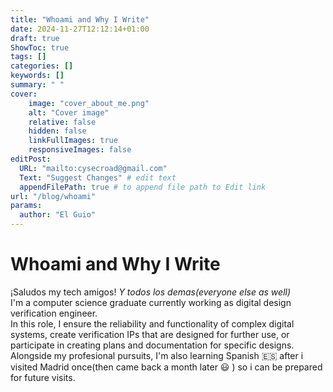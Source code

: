 ```yaml
---
title: "Whoami and Why I Write"
date: 2024-11-27T12:12:14+01:00
draft: true
ShowToc: true
tags: []
categories: []
keywords: []
summary: " "
cover:
    image: "cover_about_me.png"
    alt: "Cover image"
    relative: false
    hidden: false
    linkFullImages: true
    responsiveImages: false
editPost:
  URL: "mailto:cysecroad@gmail.com"
  Text: "Suggest Changes" # edit text
  appendFilePath: true # to append file path to Edit link
url: "/blog/whoami"
params:
  author: "El Guio"
---
```


# Whoami and Why I Write

¡Saludos my tech amigos! *Y todos los demas(everyone else as well)*\
I'm a computer science graduate currently working as digital design verification engineer.\
In this role, I ensure the reliability and functionality of complex digital systems, create verification IPs that are designed for further use, or participate in creating plans and documentation for specific designs.\
Alongside my profesional pursuits, I'm also learning Spanish 🇪🇸 after i visited Madrid once(then came back a month later :smiley: ) so i can be prepared for future visits.







